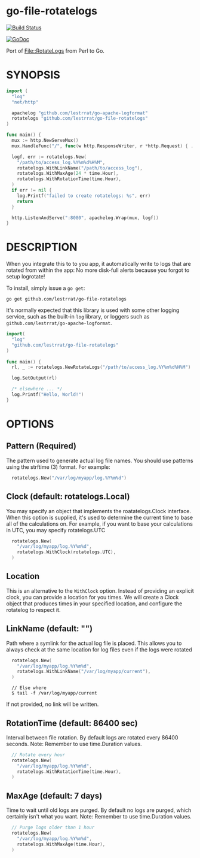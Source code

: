 go-file-rotatelogs
==================

[![Build Status](https://travis-ci.org/lestrrat/go-file-rotatelogs.png?branch=master)](https://travis-ci.org/lestrrat/go-file-rotatelogs)

[![GoDoc](https://godoc.org/github.com/lestrrat/go-file-rotatelogs?status.svg)](https://godoc.org/github.com/lestrrat/go-file-rotatelogs)


Port of [File::RotateLogs](https://metacpan.org/release/File-RotateLogs) from Perl to Go.

# SYNOPSIS

```go
import (
  "log"
  "net/http"

  apachelog "github.com/lestrrat/go-apache-logformat"
  rotatelogs "github.com/lestrrat/go-file-rotatelogs"
)

func main() {
  mux := http.NewServeMux()
  mux.HandleFunc("/", func(w http.ResponseWriter, r *http.Request) { ... })

  logf, err := rotatelogs.New(
    "/path/to/access_log.%Y%m%d%H%M",
    rotatelogs.WithLinkName("/path/to/access_log"),
    rotatelogs.WithMaxAge(24 * time.Hour),
    rotatelogs.WithRotationTime(time.Hour),
  )
  if err != nil {
    log.Printf("failed to create rotatelogs: %s", err)
    return
  }

  http.ListenAndServe(":8080", apachelog.Wrap(mux, logf))
}
```

# DESCRIPTION

When you integrate this to to you app, it automatically write to logs that
are rotated from within the app: No more disk-full alerts because you forgot
to setup logrotate!

To install, simply issue a `go get`:

```
go get github.com/lestrrat/go-file-rotatelogs
```

It's normally expected that this library is used with some other
logging service, such as the built-in `log` library, or loggers
such as `github.com/lestrrat/go-apache-logformat`.

```go
import(
  "log"
  "github.com/lestrrat/go-file-rotatelogs"
)
  
func main() {
  rl, _ := rotatelogs.NewRotateLogs("/path/to/access_log.%Y%m%d%H%M")

  log.SetOutput(rl)

  /* elsewhere ... */
  log.Printf("Hello, World!")
}
```

OPTIONS
====

## Pattern (Required)

The pattern used to generate actual log file names. You should use patterns
using the strftime (3) format. For example:

```go
  rotatelogs.New("/var/log/myapp/log.%Y%m%d")
```

## Clock (default: rotatelogs.Local)

You may specify an object that implements the roatatelogs.Clock interface.
When this option is supplied, it's used to determine the current time to
base all of the calculations on. For example, if you want to base your
calculations in UTC, you may specify rotatelogs.UTC

```go
  rotatelogs.New(
    "/var/log/myapp/log.%Y%m%d",
    rotatelogs.WithClock(rotatelogs.UTC),
  )
```

## Location

This is an alternative to the `WithClock` option. Instead of providing an
explicit clock, you can provide a location for you times. We will create
a Clock object that produces times in your specified location, and configure
the rotatelog to respect it.

## LinkName (default: "")

Path where a symlink for the actual log file is placed. This allows you to 
always check at the same location for log files even if the logs were rotated

```go
  rotatelogs.New(
    "/var/log/myapp/log.%Y%m%d",
    rotatelogs.WithLinkName("/var/log/myapp/current"),
  )
```

```
  // Else where
  $ tail -f /var/log/myapp/current
```

If not provided, no link will be written.

## RotationTime (default: 86400 sec)

Interval between file rotation. By default logs are rotated every 86400 seconds.
Note: Remember to use time.Duration values.

```go
  // Rotate every hour
  rotatelogs.New(
    "/var/log/myapp/log.%Y%m%d",
    rotatelogs.WithRotationTime(time.Hour),
  )
```

## MaxAge (default: 7 days)

Time to wait until old logs are purged. By default no logs are purged, which
certainly isn't what you want.
Note: Remember to use time.Duration values.

```go
  // Purge logs older than 1 hour
  rotatelogs.New(
    "/var/log/myapp/log.%Y%m%d",
    rotatelogs.WithMaxAge(time.Hour),
  )
```
